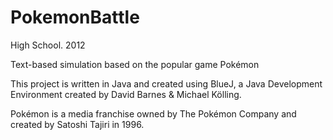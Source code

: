 # PokemonBattle
High School. 2012

Text-based simulation based on the popular game Pokémon

This project is written in Java and created using BlueJ, a Java Development Environment created by David Barnes & Michael Kölling.

Pokémon is a media franchise owned by The Pokémon Company and created by Satoshi Tajiri in 1996.
